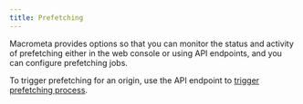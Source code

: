 ```yaml
---
title: Prefetching
---
```


Macrometa provides options so that you can monitor the status and activity of prefetching either in the web console or using API endpoints, and you can configure prefetching jobs.

To trigger prefetching for an origin, use the API endpoint to [trigger prefetching process](https://www.macrometa.com/docs/apiPrerendering#/paths/api-prerender-v1-origins-origin--prefetch-triggers/post).

<DocCardList />

